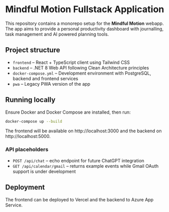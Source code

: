 # Mindful Motion Fullstack Application

This repository contains a monorepo setup for the **Mindful Motion** webapp. The app aims to provide a personal productivity dashboard with journalling, task management and AI powered planning tools.

## Project structure
- `frontend` – React + TypeScript client using Tailwind CSS
- `backend` – .NET 8 Web API following Clean Architecture principles
- `docker-compose.yml` – Development environment with PostgreSQL, backend and frontend services
- `pwa` – Legacy PWA version of the app

## Running locally
Ensure Docker and Docker Compose are installed, then run:

```bash
docker-compose up --build
```

The frontend will be available on http://localhost:3000 and the backend on http://localhost:5000.

### API placeholders
- `POST /api/chat` – echo endpoint for future ChatGPT integration
- `GET /api/calendar/gmail` – returns example events while Gmail OAuth support is under development


## Deployment
The frontend can be deployed to Vercel and the backend to Azure App Service.
